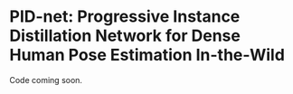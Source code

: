 # PID-net: Progressive Instance Distillation Network for Dense Human Pose Estimation In-the-Wild
Code coming soon.
